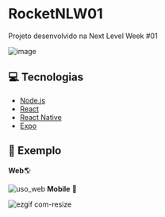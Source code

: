 # RocketNLW01
Projeto desenvolvido na Next Level Week #01


 ![image](https://user-images.githubusercontent.com/52554422/88318947-dfac0a00-ccf1-11ea-8dd5-74215be14da0.png)

## :computer: Tecnologias
- [Node.js](https://nodejs.org/en/) 
- [React](https://reactjs.org/)
- [React Native](https://reactnative.dev/)
- [Expo](https://expo.io/)

## :page_with_curl: Exemplo
**Web**:earth_americas:

![uso_web](https://user-images.githubusercontent.com/52554422/88321450-93fb5f80-ccf5-11ea-9345-de13e2a3f88a.gif) 
**Mobile** :iphone:

![ezgif com-resize](https://user-images.githubusercontent.com/52554422/88323451-a0cd8280-ccf8-11ea-84a9-e7c9e60ea781.gif)
